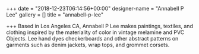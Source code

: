+++
date = "2018-12-23T06:14:56+00:00"
designer-name = "Annabell P Lee"
gallery = []
title = "annabell-p-lee"

+++
Based in Los Angeles CA, Annabell P Lee makes paintings, textiles, and clothing inspired by the materiality of color in vintage melamine and PVC Objects. Lee hand dyes checkerboards and other abstract patterns on garments such as denim jackets, wrap tops, and grommet corsets.